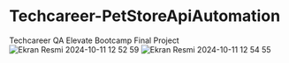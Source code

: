 # Techcareer-PetStoreApiAutomation
Techcareer QA Elevate Bootcamp Final Project
![Ekran Resmi 2024-10-11 12 52 59](https://github.com/user-attachments/assets/c3140f86-116b-446c-9d6c-43ccd20044f6)
![Ekran Resmi 2024-10-11 12 54 55](https://github.com/user-attachments/assets/78aeef61-028c-43b3-bfc7-92b514dfee37)

